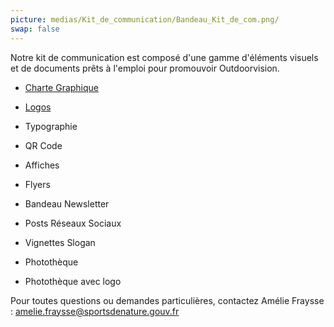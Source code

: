 ```yaml
---
picture: medias/Kit_de_communication/Bandeau_Kit_de_com.png/
swap: false
---
```


Notre kit de communication est composé d'une gamme d'éléments visuels et de documents prêts à l'emploi pour promouvoir Outdoorvision.

- [Charte Graphique](/medias/Kit_de_communication/Charte_graphique_Outdoorvision.pdf)

- [Logos](/medias/Kit_de_communication/LOGOS_OUTDOORVISION.zip)

- Typographie

- QR Code

- Affiches

- Flyers

- Bandeau Newsletter

- Posts Réseaux Sociaux

- Vignettes Slogan

- Photothèque

- Photothèque avec logo

Pour toutes questions ou demandes particulières, contactez Amélie Fraysse : amelie.fraysse@sportsdenature.gouv.fr





